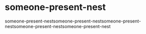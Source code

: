 # someone-present-nest
someone-present-nestsomeone-present-nestsomeone-present-nestsomeone-present-nestsomeone-present-nest
